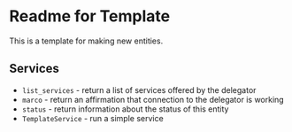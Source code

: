 # Readme for Template

This is a template for making new entities.

## Services

- `list_services` - return a list of services offered by the delegator
- `marco` - return an affirmation that connection to the delegator is working
- `status` - return information about the status of this entity
- `TemplateService` - run a simple service


